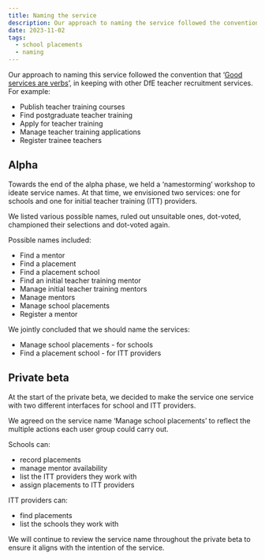 ```yaml
---
title: Naming the service
description: Our approach to naming the service followed the convention that ‘Good services are verbs’
date: 2023-11-02
tags:
  - school placements
  - naming
---
```


Our approach to naming this service followed the convention that ‘[Good services are verbs](https://designnotes.blog.gov.uk/2015/06/22/good-services-are-verbs-2/)’, in keeping with other DfE teacher recruitment services. For example:

- Publish teacher training courses
- Find postgraduate teacher training
- Apply for teacher training
- Manage teacher training applications
- Register trainee teachers

## Alpha

Towards the end of the alpha phase, we held a ‘namestorming’ workshop to ideate service names. At that time, we envisioned two services: one for schools and one for initial teacher training (ITT) providers.

We listed various possible names, ruled out unsuitable ones, dot-voted, championed their selections and dot-voted again.

Possible names included:

- Find a mentor
- Find a placement
- Find a placement school
- Find an initial teacher training mentor
- Manage initial teacher training mentors
- Manage mentors
- Manage school placements
- Register a mentor

We jointly concluded that we should name the services:

- Manage school placements - for schools
- Find a placement school - for ITT providers

## Private beta

At the start of the private beta, we decided to make the service one service with two different interfaces for school and ITT providers.

We agreed on the service name ‘Manage school placements’ to reflect the multiple actions each user group could carry out.

Schools can:

- record placements
- manage mentor availability
- list the ITT providers they work with
- assign placements to ITT providers

ITT providers can:

- find placements
- list the schools they work with

We will continue to review the service name throughout the private beta to ensure it aligns with the intention of the service.
